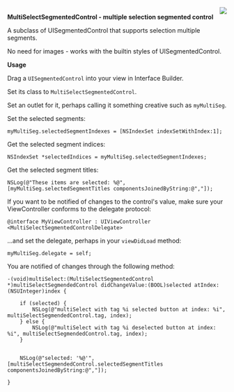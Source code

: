 <img src="http://ootips.org/yonat/wp-content/uploads/2013/04/MultiSelectSegmentedControl.png" style="float:right;">

**MultiSelectSegmentedControl - multiple selection segmented control**

A subclass of UISegmentedControl that supports selection multiple segments.

No need for images - works with the builtin styles of UISegmentedControl.

**Usage**

Drag a `UISegmentedControl` into your view in Interface Builder.

Set its class to `MultiSelectSegmentedControl`.

Set an outlet for it, perhaps calling it something creative such as `myMultiSeg`.

Set the selected segments:
``` objc
myMultiSeg.selectedSegmentIndexes = [NSIndexSet indexSetWithIndex:1];
```

Get the selected segment indices:
``` objc
NSIndexSet *selectedIndices = myMultiSeg.selectedSegmentIndexes;
```

Get the selected segment titles:
``` objc
NSLog(@"These items are selected: %@", [myMultiSeg.selectedSegmentTitles componentsJoinedByString:@","]);
```

If you want to be notified of changes to the control's value, make sure your ViewController conforms to the delegate protocol:
``` objc
@interface MyViewController : UIViewController <MultiSelectSegmentedControlDelegate>
```

...and set the delegate, perhaps in your `viewDidLoad` method:
``` objc
myMultiSeg.delegate = self;
```

You are notified of changes through the following method:
``` objc
-(void)multiSelect:(MultiSelectSegmentedControl *)multiSelectSegmendedControl didChangeValue:(BOOL)selected atIndex:(NSUInteger)index {

	if (selected) {
		NSLog(@"multiSelect with tag %i selected button at index: %i", multiSelectSegmendedControl.tag, index);
	} else {
		NSLog(@"multiSelect with tag %i deselected button at index: %i", multiSelectSegmendedControl.tag, index);
	}
	
	
	NSLog(@"selected: '%@'", [multiSelectSegmendedControl.selectedSegmentTitles componentsJoinedByString:@","]);
	
}
```
